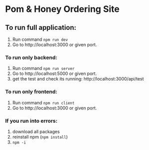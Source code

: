 # Pom & Honey Ordering Site

## To run full application:

1. Run command `npm run dev`
2. Go to http://localhost:3000 or given port.

### To run only backend:
1. Run command `npm run server`
2. Go to http://localhost:5000 or given port.
3. get the test and check its running: http://localhost:3000/api/test

### To run only frontend:
1. Run command `npm run client`
2. Go to http://localhost:3000 or given port.

### If you run into errors:
1. download all packages
2. reinstall npm (`npm install`)
3. `npm -i` 

